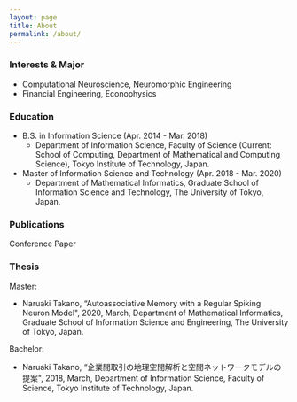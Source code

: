 ```yaml
---
layout: page
title: About
permalink: /about/
---
```


### Interests & Major
<!-- Mathematics in the **brain** and **world**. -->
* Computational Neuroscience, Neuromorphic Engineering
* Financial Engineering, Econophysics

### Education

* B.S. in Information Science (Apr. 2014 - Mar. 2018)
  - Department of Information Science, Faculty of Science (Current: School of Computing, Department of Mathematical and Computing Science), Tokyo Institute of Technology, Japan.
* Master of Information Science and Technology (Apr. 2018 - Mar. 2020)
  - Department of Mathematical Informatics, Graduate School of Information Science and Technology, The University of Tokyo, Japan.

### Publications

Conference Paper

### Thesis
Master:

* Naruaki Takano, “Autoassociative Memory with a Regular Spiking Neuron Model", 2020, March, Department of Mathematical Informatics, Graduate School of Information Science and Engineering, The University of Tokyo, Japan.


Bachelor:

* Naruaki Takano, “企業間取引の地理空間解析と空間ネットワークモデルの提案", 2018, March, Department of Information Science, Faculty of Science, Tokyo Institute of Technology, Japan.

<!-- ### More Information -->



<!--[email@domain.com](mailto:email@domain.com) -->
